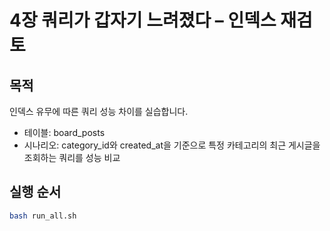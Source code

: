 # 4장 쿼리가 갑자기 느려졌다 – 인덱스 재검토


## 목적
인덱스 유무에 따른 쿼리 성능 차이를 실습합니다.
- 테이블: board_posts
- 시나리오: category_id와 created_at을 기준으로 특정 카테고리의 최근 게시글을 조회하는 쿼리를 성능 비교

## 실행 순서
```bash
bash run_all.sh
